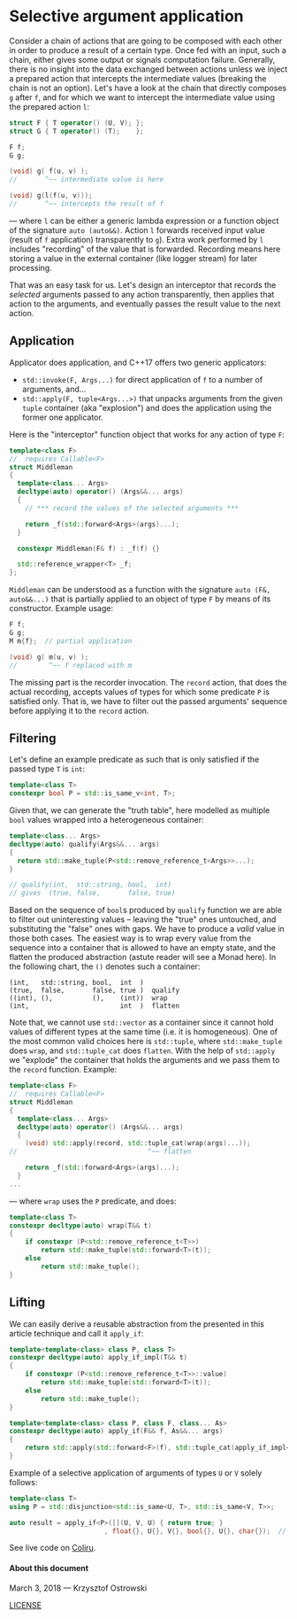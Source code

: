 
# Selective argument application

Consider a chain of actions that are going to be composed with each other in order to produce a result of a certain type. Once fed with an input, such a chain, either gives some output or signals computation failure. Generally, there is no insight into the data exchanged between actions unless we inject a prepared action that intercepts the intermediate values (breaking the chain is not an option). Let's have a look at the chain that directly composes `g` after `f`, and for which we want to intercept the intermediate value using the prepared action `l`:

```c++
struct F { T operator() (U, V); };
struct G { T operator() (T);    };

F f;
G g;

(void) g( f(u, v) );
//       ^~~ intermediate value is here

(void) g(l(f(u, v)));
//       ^~~ intercepts the result of f
```

&mdash; where `l` can be either a generic lambda expression or a function object of the signature `auto (auto&&)`. Action `l` forwards  received input value (result of `f` application) transparently to `g`). Extra work performed by `l` includes "recording" of the value that is forwarded. Recording means here storing a value in the external container (like logger stream) for later processing.

That was an easy task for us. Let's design an interceptor that records the _selected_ arguments passed to any action transparently, then applies that action to the arguments, and eventually passes the result value to the next action.

## Application

Applicator does application, and C++17 offers two generic applicators:
* `std::invoke(F, Args...)` for direct application of `f` to a number of arguments, and...
* `std::apply(F, tuple<Args...>)` that unpacks arguments from the given `tuple` container (aka "explosion") and does the application using the former one applicator.

Here is the "interceptor" function object that works for any action of type `F`:

```c++
template<class F>
//  requires Callable<F>
struct Middleman
{
  template<class... Args>
  decltype(auto) operator() (Args&&... args)
  {
    // *** record the values of the selected arguments ***

    return _f(std::forward<Args>(args)...);
  }

  constexpr Middleman(F& f) : _f(f) {}

  std::reference_wrapper<T> _f;
};
```

`Middleman` can be understood as a function with the signature `auto (F&, auto&&...)` that is partially applied to an object of type `F` by means of its constructor. Example usage:

```c++
F f;
G g;
M m{f};  // partial application

(void) g( m(u, v) );
//        ^~~ f replaced with m
```

The missing part is the recorder invocation. The `record` action, that does the actual recording, accepts values of types for which some predicate `P` is satisfied only. That is, we have to filter out the passed arguments' sequence before applying it to the `record` action.

## Filtering

Let's define an example predicate as such that is only satisfied if the passed type `T` is `int`:

```c++
template<class T>
constexpr bool P = std::is_same_v<int, T>;
```

Given that, we can generate the "truth table", here modelled as multiple `bool` values wrapped into a heterogeneous container:

```c++
template<class... Args>
decltype(auto) qualify(Args&&... args)
{
  return std::make_tuple(P<std::remove_reference_t<Args>>...);
}

// qualify(int,  std::string, bool,  int)
// gives  (true, false,       false, true)
```

Based on the sequence of `bool`s produced by `qualify` function we are able to filter out uninteresting values &ndash; leaving the "true" ones untouched, and substituting the "false" ones with gaps. We have to produce a _valid_ value in those both cases. The easiest way is to wrap every value from the sequence into a container that is allowed to have an empty state, and the flatten the produced abstraction (astute reader will see a Monad here). In the following chart, the `()` denotes such a container:

```
(int,   std::string, bool,  int  )
(true,  false,       false, true )  qualify
((int), (),          (),    (int))  wrap
(int,                       int  )  flatten
```

Note that, we cannot use `std::vector` as a container since it cannot hold values of different types at the same time (i.e. it is homogeneous). One of the most common valid choices here is `std::tuple`, where `std::make_tuple` does `wrap`, and `std::tuple_cat` does `flatten`. With the help of `std::apply` we "explode" the container that holds the arguments and we pass them to the `record` function. Example:

```c++
template<class F>
//  requires Callable<F>
struct Middleman
{
  template<class... Args>
  decltype(auto) operator() (Args&&... args)
  {
    (void) std::apply(record, std::tuple_cat(wrap(args)...));
//                                 ^~~ flatten

    return _f(std::forward<Args>(args)...);
  }
...
```

&mdash; where `wrap` uses the `P` predicate, and does:

```c++
template<class T>
constexpr decltype(auto) wrap(T&& t)
{
    if constexpr (P<std::remove_reference_t<T>>)
        return std::make_tuple(std::forward<T>(t));
    else
        return std::make_tuple();
}
```

## Lifting

We can easily derive a reusable abstraction from the presented in this article technique and call it `apply_if`:

```c++
template<template<class> class P, class T>
constexpr decltype(auto) apply_if_impl(T&& t)
{
    if constexpr (P<std::remove_reference_t<T>>::value)
        return std::make_tuple(std::forward<T>(t));
    else
        return std::make_tuple();
}

template<template<class> class P, class F, class... As>
constexpr decltype(auto) apply_if(F&& f, As&&... args)
{
    return std::apply(std::forward<F>(f), std::tuple_cat(apply_if_impl<P>(args)...));
}
```

Example of a selective application of arguments of types `U` or `V` solely follows:

```c++
template<class T>
using P = std::disjunction<std::is_same<U, T>, std::is_same<V, T>>;

auto result = apply_if<P>([](U, V, U) { return true; }
                        , float{}, U{}, V{}, bool{}, U{}, char{});  // true
```

See live code on [Coliru](http://coliru.stacked-crooked.com/a/0e945cdc2ebec777).


#### About this document

March 3, 2018 &mdash; Krzysztof Ostrowski

[LICENSE](https://github.com/insooth/insooth.github.io/blob/master/LICENSE)
